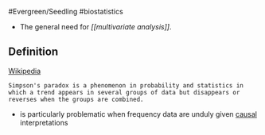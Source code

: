 #Evergreen/Seedling  #biostatistics  
- The general need for *[[multivariate analysis]]*.

## Definition
[Wikipedia](https://en.wikipedia.org/wiki/Simpson%27s_paradox)
```
Simpson's paradox is a phenomenon in probability and statistics in which a trend appears in several groups of data but disappears or reverses when the groups are combined.
```

- is particularly problematic when frequency data are unduly given [causal](https://en.wikipedia.org/wiki/Causal "Causal") interpretations